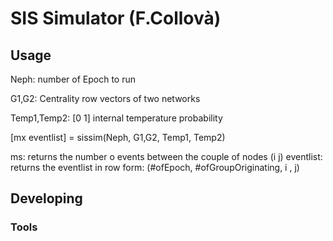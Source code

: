# SIS Simulator (F.Collovà)



## Usage
Neph: number of Epoch to run

G1,G2: Centrality row vectors of two networks

Temp1,Temp2: [0 1] internal temperature probability

[mx eventlist] = sissim(Neph, G1,G2, Temp1, Temp2)

ms: returns the number o events between the couple of nodes (i j)
eventlist: returns the eventlist in row form: (#ofEpoch, #ofGroupOriginating, i , j)

## Developing



### Tools

